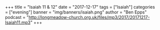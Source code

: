 +++
title = "Isaiah 11 & 12"
date = "2017-12-17"
tags = ["Isaiah"]
categories = ["evening"]
banner = "img/banners/isaiah.png"
author = "Ben Epps"
podcast = "http://longmeadow-church.org.uk/files/mp3/2017/20171217-Isaiah11.mp3"
+++
